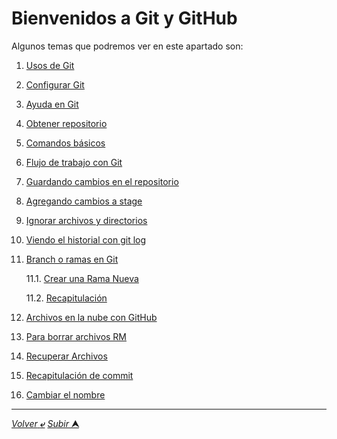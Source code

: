 # Bienvenidos a Git y GitHub

Algunos temas que podremos ver en este apartado son:

1. [Usos de Git](001_Git_Usos.md)
2. [Configurar Git](002_Git_Configuracion.md)
3. [Ayuda en Git](003_Git_Ayuda.md)
4. [Obtener repositorio](004_Obteniendo_repositorio.md)
5. [Comandos básicos](005_Comados_Básicos_Bash.md)
6. [Flujo de trabajo con Git](006_Flujo_De_Trabajo_Git.md)
7. [Guardando cambios en el repositorio](007_Guardando_Cambios_En_Repositorio.md)
8. [Agregando cambios a stage](008_Agregando_Cambios_Stage.md)
9. [Ignorar archivos y directorios](009_Ignorar_Archivos_y_Directorios.md)
10. [Viendo el historial con git log](010_Revisar_Historial.md)
11. [Branch o ramas en Git](011_Ramas_Branch.md)

    11.1. [Crear una Rama Nueva](011.1_Crear_Ramas.md)

    11.2. [Recapitulación](011.2_Ramificaciones_Git_Recapitulación.md)
12. [Archivos en la nube con GitHub](012_Subir_Archivos_a_GitHub.md)
13. [Para borrar archivos RM](013_Borrar_Archivos_Git.md)
14. [Recuperar Archivos](014_Recuperar_Archivos_anteriores.md)
15. [Recapitulación de commit](015_Commit.md)
16. [Cambiar el nombre](016_Cambio_De_nombre.md)


---
[*Volver* **&ldca;**](../README.md "Ir a Readme principal") [*Subir* **&#11165;**](# "Ir al título")
